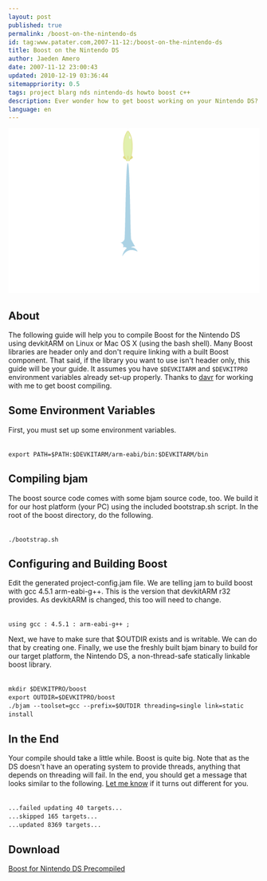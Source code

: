 ```yaml
---
layout: post
published: true
permalink: /boost-on-the-nintendo-ds
id: tag:www.patater.com,2007-11-12:/boost-on-the-nintendo-ds
title: Boost on the Nintendo DS
author: Jaeden Amero
date: 2007-11-12 23:00:43
updated: 2010-12-19 03:36:44
sitemappriority: 0.5
tags: project blarg nds nintendo-ds howto boost c++
description: Ever wonder how to get boost working on your Nintendo DS? Here's how.
language: en
---
```

![A rocket boosting](/images/boost-nds.png)

<h2>About</h2>
<p>The following guide will help you to compile Boost for the Nintendo DS using
devkitARM on Linux or Mac OS X (using the bash shell).  Many Boost libraries
are header only and don't require linking with a built Boost component. That
said, if the library you want to use isn't header only, this guide will be your
guide. It assumes you have <code>$DEVKITARM</code> and <code>$DEVKITPRO</code>
environment variables already set-up properly. Thanks to <a
href="http://davr.org/">davr</a> for working with me to get boost
compiling.</p>
<!--break-->

<h2>Some Environment Variables</h2>
<p>First, you must set up some environment variables.</p>
<code class="block">
export PATH=$PATH:$DEVKITARM/arm-eabi/bin:$DEVKITARM/bin
</code>

<h2>Compiling bjam</h2>
<p>The boost source code comes with some bjam source code, too. We build it for
our host platform (your PC) using the included bootstrap.sh script.  In the
root of the boost directory, do the following.</p>
<code class="block">
./bootstrap.sh
</code>

<h2>Configuring and Building Boost</h2>
<p>Edit the generated project-config.jam file. We are telling jam to build
boost with gcc 4.5.1 arm-eabi-g++. This is the version that devkitARM r32
provides. As devkitARM is changed, this too will need to change.</p>
<code class="block">
using gcc : 4.5.1 : arm-eabi-g++ ;
</code>

<p>Next, we have to make sure that $OUTDIR exists and is writable. We can do
that by creating one. Finally, we use the freshly built bjam binary to build
for our target platform, the Nintendo DS, a non-thread-safe statically linkable
boost library.</p>
<code class="block">
mkdir $DEVKITPRO/boost
export OUTDIR=$DEVKITPRO/boost
./bjam --toolset=gcc --prefix=$OUTDIR threading=single link=static install
</code>

<h2>In the End</h2>
<p>Your compile should take a little while. Boost is quite big. Note that as
the DS doesn't have an operating system to provide threads, anything that
depends on threading will fail. In the end, you should get a message that looks
similar to the following. <a href="/contact">Let me know</a> if it turns out
different for you.</p>
<code class="block">
...failed updating 40 targets...
...skipped 165 targets...
...updated 8369 targets...
</code>

<div>
<h2>Download</h2>
<a href="/projects/boost-1.45.0_devkitarm-r32.zip">Boost for Nintendo DS Precompiled</a>
</div>
